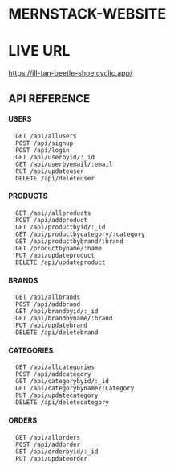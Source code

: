 # MERNSTACK-WEBSITE

# LIVE URL

https://ill-tan-beetle-shoe.cyclic.app/

## API REFERENCE

#### USERS

```http
  GET /api/allusers
  POST /api/signup
  POST /api/login
  GET /api/userbyid/:_id
  GET /api/userbyemail/:email
  PUT /api/updateuser
  DELETE /api/deleteuser
```

#### PRODUCTS

```http
  GET /api//allproducts
  POST /api/addproduct
  GET /api/productbyid/:_id
  GET /api/productbycategory/:category
  GET /api/productbybrand/:brand
  GET /productbyname/:name
  PUT /api/updateproduct
  DELETE /api/updateproduct
```

#### BRANDS

```http
  GET /api/allbrands
  POST /api/addbrand
  GET /api/brandbyid/:_id
  GET /api/brandbyname/:brand
  PUT /api/updatebrand
  DELETE /api/deletebrand
```

#### CATEGORIES

```http
  GET /api/allcategories
  POST /api/addcategory
  GET /api/categorybyid/:_id
  GET /api/categorybyname/:Category
  PUT /api/updatecategory
  DELETE /api/deletecategory
```

#### ORDERS

```http
  GET /api/allorders
  POST /api/addorder
  GET /api/orderbyid/:_id
  PUT /api/updateorder
```
